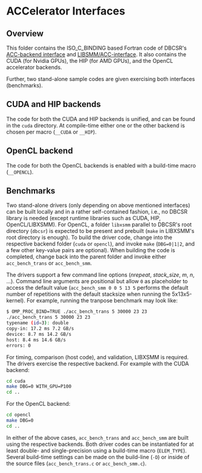 # ACCelerator Interfaces

## Overview

This folder contains the ISO_C_BINDING based Fortran code of DBCSR's [ACC-backend interface](https://github.com/cp2k/dbcsr/blob/develop/src/acc/acc.h) and [LIBSMM/ACC-interface](https://github.com/cp2k/dbcsr/blob/develop/src/acc/acc_libsmm.h). It also contains the CUDA (for Nvidia GPUs), the HIP (for AMD GPUs), and the OpenCL accelerator backends.

Further, two stand-alone sample codes are given exercising both interfaces (benchmarks).

## CUDA and HIP backends

The code for both the CUDA and HIP backends is unified, and can be found in the `cuda` directory.
At compile-time either one or the other backend is chosen per macro (`__CUDA` or `__HIP`).

## OpenCL backend

The code for both the OpenCL backends is enabled with a build-time macro (`__OPENCL`).

## Benchmarks

Two stand-alone drivers (only depending on above mentioned interfaces) can be built locally and in a rather self-contained fashion, i.e., no DBCSR library is needed (except runtime libraries such as CUDA, HIP, OpenCL/LIBXSMM). For OpenCL, a folder `libxsmm` parallel to DBCSR's root directory (`dbcsr`) is expected to be present and prebuilt (`make` in LIBXSMM's root directory is enough). To build the driver code, change into the respective backend folder (`cuda` or `opencl`), and invoke `make` (`DBG=0|1|2`, and a few other key-value pairs are optional). When building the code is completed, change back into the parent folder and invoke either `acc_bench_trans` or `acc_bench_smm`.

The drivers support a few command line options (_nrepeat_, _stack_size_, _m_, _n_, ...). Command line arguments are positional but allow `0` as placeholder to access the default value (`acc_bench_smm 0 0 5 13 5` performs the default number of repetitions with the default stacksize when running the 5x13x5-kernel). For example, running the tranpose benchmark may look like:

```bash
$ OMP_PROC_BIND=TRUE ./acc_bench_trans 5 30000 23 23
./acc_bench_trans 5 30000 23 23
typename (id=3): double
copy-in: 17.2 ms 7.2 GB/s
device: 8.7 ms 14.2 GB/s
host: 8.4 ms 14.6 GB/s
errors: 0
```

For timing, comparison (host code), and validation, LIBXSMM is required. The drivers exercise the respective backend. For example with the CUDA backend:

```bash
cd cuda
make DBG=0 WITH_GPU=P100
cd ..
```

For the OpenCL backend:

```bash
cd opencl
make DBG=0
cd ..
```

In either of the above cases, `acc_bench_trans` and `acc_bench_smm` are built using the respective backends.
Both driver codes can be instantiated for at least double- and single-precision using a build-time macro (`ELEM_TYPE`).
Several build-time settings can be made on the build-line (`-D`) or inside of the source files (`acc_bench_trans.c` or `acc_bench_smm.c`).
